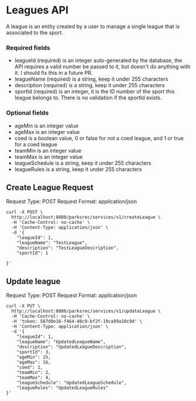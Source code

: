 # Leagues API

A league is an entity created by a user to manage a single league that is associated to the sport. 

### Required fields

* leagueId (required) is an integer auto-generated by the database, the API requires a valid number be passed to it, but doesn't do anything with it.  I should fix this in a future PR.
* leagueName (required) is a string, keep it under 255 characters
* description (required) is a string, keep it under 255 characters
* sportId (required) is an integer, it is the ID number of the sport this league belongs to.  There is no validation if the sportId exists.
  
### Optional fields

* ageMin is an integer value
* ageMax is an integer value
* coed is a boolean value, 0 or false for not a coed league, and 1 or true for a coed league
* teamMin is an integer value
* teamMax is an integer value
* leagueSchedule is a string, keep it under 255 characters
* leagueRules is a string, keep it under 255 characters

## Create League Request

Request Type: POST
Request Format: application/json

```
curl -X POST \
  http://localhost:8080/parksrec/services/v1/createLeague \
  -H 'Cache-Control: no-cache' \
  -H 'Content-Type: application/json' \
  -d '{
    "leagueId": 1,
    "leagueName": "TestLeague",
    "description": "TestLeagueDescription",
    "sportId": 1

}'
```

## Update league

Request Type: POST
Request Format: application/json

```
curl -X PUT \
  http://localhost:8080/parksrec/services/v1/updateLeague \
  -H 'Cache-Control: no-cache' \
  -H 'token: 587d0e16-f464-48c9-bf2f-19ca89a18c9d' \
  -H 'Content-Type: application/json' \
  -d '{
    "leagueId": 1,
    "leagueName": "UpdatedLeagueName",
    "description": "UpdatedLeagueDescription",
    "sportId": 3,
    "ageMin": 15,
    "ageMax": 16,
    "coed": 1,
    "teamMin": 2,
    "teamMax": 4,
    "leagueSchedule": "UpdatedLeagueSchedule",
    "leagueRules": "UpdatedLeagueRules"
}'
```
